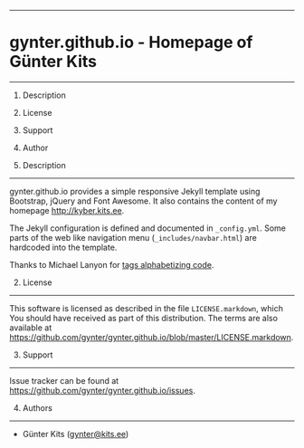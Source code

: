 ------------------------------------------------------------------------
gynter.github.io - Homepage of Günter Kits
========================================================================
------------------------------------------------------------------------

1.	Description
2.  License
3.  Support
4.  Author

1. Description
--------------

gynter.github.io provides a simple responsive Jekyll template using 
Bootstrap, jQuery and Font Awesome. It also contains the content of my 
homepage <http://kyber.kits.ee>.

The Jekyll configuration is defined and documented in `_config.yml`. 
Some parts of the web like navigation menu (`_includes/navbar.html`) 
are hardcoded into the template.

Thanks to Michael Lanyon for [tags alphabetizing code](http://blog.lanyonm.org/articles/2013/11/21/alphabetize-jekyll-page-tags-pure-liquid.html).

2. License
----------

This software is licensed as described in the file `LICENSE.markdown`, 
which You should have received as part of this distribution. The terms 
are also available at 
<https://github.com/gynter/gynter.github.io/blob/master/LICENSE.markdown>.

3. Support
----------

Issue tracker can be found at
<https://github.com/gynter/gynter.github.io/issues>.

4. Authors
----------

  - Günter Kits (gynter@kits.ee)
